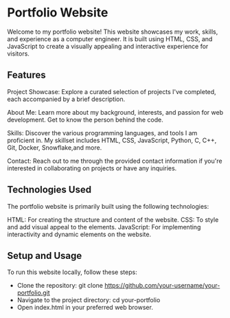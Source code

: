 # Portfolio Website
Welcome to my portfolio website! This website showcases my work, skills, and experience as a computer engineer. It is built using HTML, CSS, and JavaScript to create a visually appealing and interactive experience for visitors.

## Features
Project Showcase: Explore a curated selection of projects I've completed, each accompanied by a brief description.

About Me: Learn more about my background, interests, and passion for web development. Get to know the person behind the code.

Skills: Discover the various programming languages, and tools I am proficient in. My skillset includes HTML, CSS, JavaScript, Python, C, C++, Git, Docker, Snowflake,and more.

Contact: Reach out to me through the provided contact information if you're interested in collaborating on projects or have any inquiries.

## Technologies Used
The portfolio website is primarily built using the following technologies:

HTML: For creating the structure and content of the website.
CSS: To style and add visual appeal to the elements.
JavaScript: For implementing interactivity and dynamic elements on the website.

## Setup and Usage
To run this website locally, follow these steps:

- Clone the repository: git clone https://github.com/your-username/your-portfolio.git
- Navigate to the project directory: cd your-portfolio
- Open index.html in your preferred web browser.

